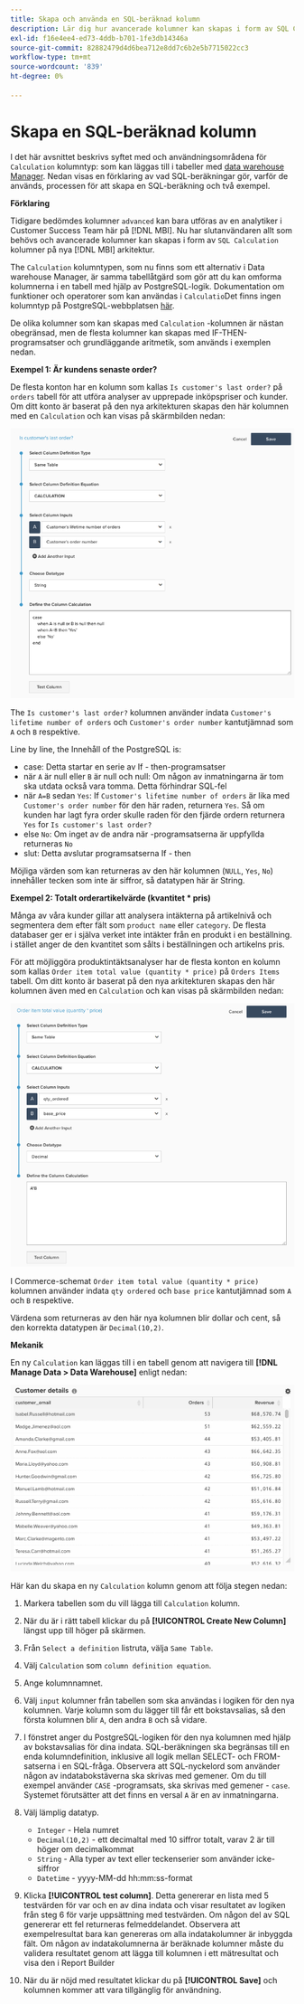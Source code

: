 ```yaml
---
title: Skapa och använda en SQL-beräknad kolumn
description: Lär dig hur avancerade kolumner kan skapas i form av SQL Calculation-kolumner i den nya MBI-arkitekturen.
exl-id: f16e4ee4-ed73-4ddb-b701-1fe3db14346a
source-git-commit: 82882479d4d6bea712e8dd7c6b2e5b7715022cc3
workflow-type: tm+mt
source-wordcount: '839'
ht-degree: 0%

---
```


# Skapa en SQL-beräknad kolumn

I det här avsnittet beskrivs syftet med och användningsområdena för `Calculation` kolumntyp: som kan läggas till i tabeller med [data warehouse Manager](../data-warehouse-mgr/tour-dwm.md). Nedan visas en förklaring av vad SQL-beräkningar gör, varför de används, processen för att skapa en SQL-beräkning och två exempel.

**Förklaring**

Tidigare bedömdes kolumner `advanced` kan bara utföras av en analytiker i Customer Success Team här på [!DNL MBI]. Nu har slutanvändaren allt som behövs och avancerade kolumner kan skapas i form av `SQL Calculation` kolumner på nya [!DNL MBI] arkitektur.

The `Calculation` kolumntypen, som nu finns som ett alternativ i Data warehouse Manager, är samma tabellåtgärd som gör att du kan omforma kolumnerna i en tabell med hjälp av PostgreSQL-logik. Dokumentation om funktioner och operatorer som kan användas i `Calculatio`Det finns ingen kolumntyp på PostgreSQL-webbplatsen [här](https://www.postgresql.org/docs/9.6/static/functions.html).

De olika kolumner som kan skapas med `Calculation` -kolumnen är nästan obegränsad, men de flesta kolumner kan skapas med IF-THEN-programsatser och grundläggande aritmetik, som används i exemplen nedan.

**Exempel 1: Är kundens senaste order?**

De flesta konton har en kolumn som kallas `Is customer's last order?` på `orders` tabell för att utföra analyser av upprepade inköpspriser och kunder. Om ditt konto är baserat på den nya arkitekturen skapas den här kolumnen med en `Calculation` och kan visas på skärmbilden nedan:

![](../../assets/Is_customer_s_last_order.png)

The `Is customer's last order?` kolumnen använder indata `Customer's lifetime number of orders` och `Customer's order number` kantutjämnad som `A` och `B` respektive.

Line by line, the Innehåll of the PostgreSQL is:

* case: Detta startar en serie av If - then-programsatser
* när `A` är null eller `B` är null och null: Om någon av inmatningarna är tom ska utdata också vara tomma. Detta förhindrar SQL-fel
* när `A=B` sedan `Yes`: If `Customer's lifetime number of orders` är lika med `Customer's order number` för den här raden, returnera `Yes`. Så om kunden har lagt fyra order skulle raden för den fjärde ordern returnera `Yes` for `Is customer's last order?`
* else `No`: Om inget av de andra när -programsatserna är uppfyllda returneras `No`
* slut: Detta avslutar programsatserna If - then

Möjliga värden som kan returneras av den här kolumnen (`NULL`, `Yes`, `No`) innehåller tecken som inte är siffror, så datatypen här är String.

**Exempel 2: Totalt orderartikelvärde (kvantitet * pris)**

Många av våra kunder gillar att analysera intäkterna på artikelnivå och segmentera dem efter fält som `product name` eller `category`. De flesta databaser ger er i själva verket inte intäkter från en produkt i en beställning. i stället anger de den kvantitet som sålts i beställningen och artikelns pris.

För att möjliggöra produktintäktsanalyser har de flesta konton en kolumn som kallas `Order item total value (quantity * price)` på `Orders Items` tabell. Om ditt konto är baserat på den nya arkitekturen skapas den här kolumnen även med en `Calculation` och kan visas på skärmbilden nedan:

![](../../assets/Order_item_total_value.png)

I Commerce-schemat `Order item total value (quantity * price)` kolumnen använder indata `qty ordered` och `base price` kantutjämnad som `A` och `B` respektive.

Värdena som returneras av den här nya kolumnen blir dollar och cent, så den korrekta datatypen är `Decimal(10,2)`.

**Mekanik**

En ny `Calculation` kan läggas till i en tabell genom att navigera till **[!DNL Manage Data > Data Warehouse]** enligt nedan:

![](../../assets/blobid2.png)

Här kan du skapa en ny `Calculation` kolumn genom att följa stegen nedan:

1. Markera tabellen som du vill lägga till `Calculation` kolumn.
1. När du är i rätt tabell klickar du på **[!UICONTROL Create New Column]** längst upp till höger på skärmen.
1. Från `Select a definition` listruta, välja `Same Table`.
1. Välj `Calculation` som `column definition equation`.
1. Ange kolumnnamnet.
1. Välj `input` kolumner från tabellen som ska användas i logiken för den nya kolumnen. Varje kolumn som du lägger till får ett bokstavsalias, så den första kolumnen blir `A`, den andra `B` och så vidare.
1. I fönstret anger du PostgreSQL-logiken för den nya kolumnen med hjälp av bokstavsalias för dina indata. SQL-beräkningen ska begränsas till en enda kolumndefinition, inklusive all logik mellan SELECT- och FROM-satserna i en SQL-fråga. Observera att SQL-nyckelord som använder någon av indatabokstäverna ska skrivas med gemener. Om du till exempel använder `CASE` -programsats, ska skrivas med gemener - `case`. Systemet förutsätter att det finns en versal `A` är en av inmatningarna.
1. Välj lämplig datatyp.
   * `Integer` - Hela numret
   * `Decimal(10,2)` - ett decimaltal med 10 siffror totalt, varav 2 är till höger om decimalkommat
   * `String` - Alla typer av text eller teckenserier som använder icke-siffror
   * `Datetime` - yyyy-MM-dd hh:mm:ss-format

1. Klicka **[!UICONTROL test column]**. Detta genererar en lista med 5 testvärden för var och en av dina indata och visar resultatet av logiken från steg 6 för varje uppsättning med testvärden. Om någon del av SQL genererar ett fel returneras felmeddelandet. Observera att exempelresultat bara kan genereras om alla indatakolumner är inbyggda fält. Om någon av indatakolumnerna är beräknade kolumner måste du validera resultatet genom att lägga till kolumnen i ett mätresultat och visa den i Report Builder
1. När du är nöjd med resultatet klickar du på **[!UICONTROL Save]** och kolumnen kommer att vara tillgänglig för användning.
